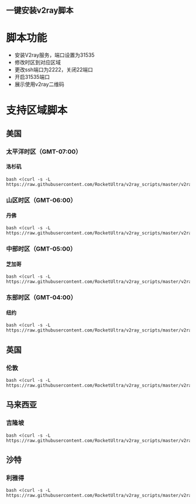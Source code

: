 ## 一键安装v2ray脚本

# 脚本功能

* 安装V2ray服务，端口设置为31535
* 修改时区到对应区域
* 更改ssh端口为2222，关闭22端口
* 开启31535端口
* 展示使用v2ray二维码

# 支持区域脚本

## 美国

### 太平洋时区（GMT-07:00）

#### 洛杉矶

```shell
bash <(curl -s -L https://raw.githubusercontent.com/RocketUltra/v2ray_scripts/master/v2ray_us_LosAngeles.sh)
```

### 山区时区（GMT-06:00）

#### 丹佛

```shell
bash <(curl -s -L https://raw.githubusercontent.com/RocketUltra/v2ray_scripts/master/v2ray_us_Denver.sh)
```

### 中部时区（GMT-05:00）

#### 芝加哥

```shell
bash <(curl -s -L https://raw.githubusercontent.com/RocketUltra/v2ray_scripts/master/v2ray_us_Chicago.sh)
```

### 东部时区（GMT-04:00）

#### 纽约

```shell
bash <(curl -s -L https://raw.githubusercontent.com/RocketUltra/v2ray_scripts/master/v2ray_us_NewYork.sh)
```

## 英国

### 伦敦

```shell
bash <(curl -s -L https://raw.githubusercontent.com/RocketUltra/v2ray_scripts/master/v2ray_uk_London.sh)
```

## 马来西亚

### 吉隆坡

```shell
bash <(curl -s -L https://raw.githubusercontent.com/RocketUltra/v2ray_scripts/master/v2ray_malaysia_KualaLumpur.sh.sh)
```

## 沙特

### 利雅得

```shell
bash <(curl -s -L https://raw.githubusercontent.com/RocketUltra/v2ray_scripts/master/v2ray_sa_Riyadh.sh)
```
